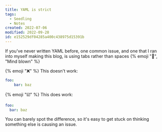 ```yaml
---
title: YAML is strict
tags:
  - Seedling
  - Notes
created: 2022-07-06
modified: 2022-09-28
id: e152529df04285a400c438975d15391b
---
```


If you've never written YAML before, one common issue, and one that I ran into myself making this blog, is using tabs rather than spaces {% emoji "🤯", "Mind blown" %}

{% emoji "❌" %} This doesn't work:

```yaml
foo:
	bar: baz
```

{% emoji "☑️" %} This does work:

```yaml
foo:
  bar: baz
```

You can barely spot the difference, so it's easy to get stuck on thinking something else is causing an issue.
